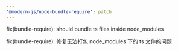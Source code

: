 ```yaml
---
'@modern-js/node-bundle-require': patch
---
```


fix(bundle-require): should bundle ts files inside node_modules

fix(bundle-require): 修复无法打包 node_modules 下的 ts 文件的问题
